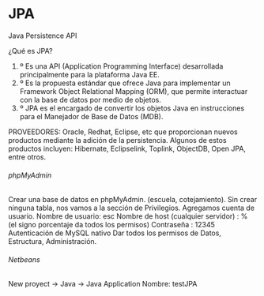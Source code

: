 # JPA
Java Persistence API

¿Qué es JPA?
<ol>
<li>º Es una API (Application Programming Interface) desarrollada principalmente para la plataforma Java EE.</li>
<li>º Es la propuesta estándar que ofrece Java para implementar un Framework Object Relational Mapping (ORM), 
  que permite interactuar con la base de datos por medio de objetos.</li>
<li>º JPA es el encargado de convertir los objetos Java en instrucciones para el Manejador de Base de Datos (MDB).</li>
</ol>

PROVEEDORES: Oracle, Redhat, Eclipse, etc que proporcionan nuevos productos mediante la adición de la persistencia.
Algunos de estos productos incluyen: Hibernate, Eclipselink, Toplink, ObjectDB, Open JPA, entre otros.

<h6>phpMyAdmin</h6>
Crear una base de datos en phpMyAdmin. (escuela, cotejamiento).
Sin crear ninguna tabla, nos vamos a la sección de Privilegios.
Agregamos cuenta de usuario.
  Nombre de usuario: esc
  Nombre de host (cualquier servidor) : % (el signo porcentaje da todos los permisos)
  Contraseña : 12345
  Autenticación de MySQL nativo
  Dar todos los permisos de Datos, Estructura, Administración.

<h6>Netbeans</h6>
New proyect -> Java -> Java Application
Nombre: testJPA




